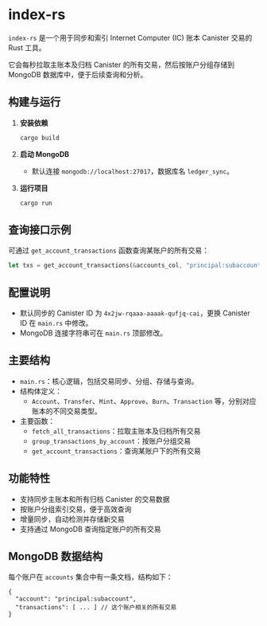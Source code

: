 # index-rs

`index-rs` 是一个用于同步和索引 Internet Computer (IC) 账本 Canister 交易的 Rust 工具。

它会每秒拉取主账本及归档 Canister 的所有交易，然后按账户分组存储到 MongoDB 数据库中，便于后续查询和分析。

## 构建与运行

1. **安装依赖**

   ```bash
   cargo build
   ```

2. **启动 MongoDB**

   - 默认连接 `mongodb://localhost:27017`，数据库名 `ledger_sync`。

3. **运行项目**

   ```bash
   cargo run
   ```

## 查询接口示例

可通过 `get_account_transactions` 函数查询某账户的所有交易：

```rust
let txs = get_account_transactions(&accounts_col, "principal:subaccount").await?;
```

## 配置说明

- 默认同步的 Canister ID 为 `4x2jw-rqaaa-aaaak-qufjq-cai`，更换 Canister ID 在 `main.rs` 中修改。
- MongoDB 连接字符串可在 `main.rs` 顶部修改。

## 主要结构

- `main.rs`：核心逻辑，包括交易同步、分组、存储与查询。
- 结构体定义：
  - `Account`、`Transfer`、`Mint`、`Approve`、`Burn`、`Transaction` 等，分别对应账本的不同交易类型。
- 主要函数：
  - `fetch_all_transactions`：拉取主账本及归档所有交易
  - `group_transactions_by_account`：按账户分组交易
  - `get_account_transactions`：查询某账户下的所有交易

## 功能特性

- 支持同步主账本和所有归档 Canister 的交易数据
- 按账户分组索引交易，便于高效查询
- 增量同步，自动检测并存储新交易
- 支持通过 MongoDB 查询指定账户的所有交易

## MongoDB 数据结构

每个账户在 `accounts` 集合中有一条文档，结构如下：

```
{
  "account": "principal:subaccount",
  "transactions": [ ... ] // 这个账户相关的所有交易
}
```
